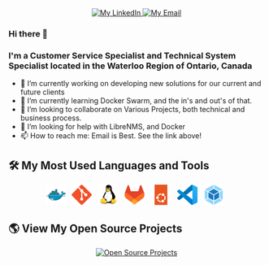 <!--
**j0hnhurl3y/j0hnhurl3y** is a ✨ _special_ ✨ repository because its `README.md` (this file) appears on your GitHub profile.

Here are some ideas to get you started:

- 🔭 I’m currently working on ...
- 🌱 I’m currently learning ...
- 👯 I’m looking to collaborate on ...
- 🤔 I’m looking for help with ...
- 💬 Ask me about ...
- 📫 How to reach me: ...
- 😄 Pronouns: ...
- ⚡ Fun fact: ...
-->
<div id="badges" align="center">
  <a href="https://www.linkedin.com/in/hurleyjohn/">
    <img src="https://img.shields.io/badge/LinkedIn-blue?style=for-the-badge&logo=linkedin&logoColor=white" alt="My LinkedIn"/>
  </a>
  <a href="mailto:j0hn.hurl3y@gmail.com">
    <img src="https://img.shields.io/badge/Email-red?style=for-the-badge&logo=gmail&logoColor=white" alt="My Email"/>
  </a> 
</div>

### Hi there 👋
### I'm a Customer Service Specialist and Technical System Specialist located in the Waterloo Region of Ontario, Canada

- 🔭 I’m currently working on developing new solutions for our current and future clients
- 🌱 I’m currently learning Docker Swarm, and the in's and out's of that.
- 👯 I’m looking to collaborate on Various Projects, both technical and business process.
- 🤔 I’m looking for help with LibreNMS, and Docker
- 📫 How to reach me: Email is Best. See the link above!

## 🛠️ My Most Used Languages and Tools

<div align="center">
  <img src="https://raw.githubusercontent.com/devicons/devicon/master/icons/docker/docker-original.svg" title="Docker" alt="Docker" width="40" height="40"/>
  &nbsp;
  <img src="https://raw.githubusercontent.com/devicons/devicon/master/icons/git/git-original.svg" title="Git" alt="Git" width="40" height="40"/>
  &nbsp;
  <img src="https://raw.githubusercontent.com/devicons/devicon/master/icons/linux/linux-original.svg" title="Linux" alt="Linux" width="40" height="40"/>
  &nbsp;
  <img src="https://raw.githubusercontent.com/devicons/devicon/master/icons/gitlab/gitlab-original.svg" title="GitLab" alt="GitLab" width="40" height="40"/>
  &nbsp;
  <img src="https://raw.githubusercontent.com/devicons/devicon/master/icons/ubuntu/ubuntu-plain.svg" title="Ubuntu" alt="Ubuntu" width="40" height="40"/>
  &nbsp;
  <img src="https://raw.githubusercontent.com/devicons/devicon/master/icons/vscode/vscode-original.svg" title="Visual Studio Code" alt="Visual Studio Code" width="40" height="40"/>
  &nbsp;
  <img src="https://raw.githubusercontent.com/devicons/devicon/master/icons/webpack/webpack-original.svg" title="Webpack" alt="Webpack" width="40" height="40"/>
  &nbsp;
</div>

## 🌎 View My Open Source Projects

<div align="center">
  <a href="https://github.com/j0hnhurl3y?tab=repositories">
    <img src="https://img.shields.io/badge/Open%20Source%20Projects-blue?style=for-the-badge&" alt="Open Source Projects"/>
  </a>
</div>
